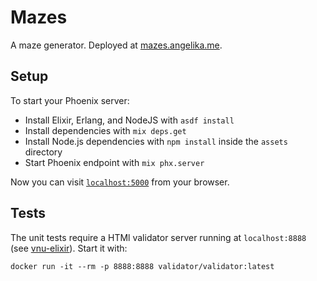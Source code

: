 # Mazes

A maze generator. Deployed at [mazes.angelika.me](https://mazes.angelika.me/).

## Setup

To start your Phoenix server:

  * Install Elixir, Erlang, and NodeJS with `asdf install`
  * Install dependencies with `mix deps.get`
  * Install Node.js dependencies with `npm install` inside the `assets` directory
  * Start Phoenix endpoint with `mix phx.server`

Now you can visit [`localhost:5000`](http://localhost:5000) from your browser.

## Tests

The unit tests require a HTMl validator server running at `localhost:8888` (see [vnu-elixir](https://github.com/angelikatyborska/vnu-elixir)). Start it with:
```
docker run -it --rm -p 8888:8888 validator/validator:latest
```
